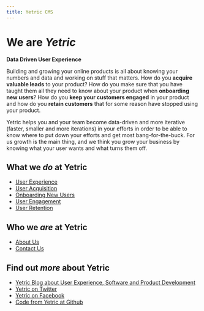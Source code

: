 ```yaml
---
title: Yetric CMS
---
```


# We are _Yetric_

**Data Driven User Experience**

Building and growing your online products is all about knowing your numbers and data and working on stuff that matters. How do you <strong>acquire valuable leads</strong> to your product? How do you make sure that you have taught them all they need to know about your product when <strong>onboarding new users</strong>? How do you <strong>keep your customers engaged</strong> in your product and how do you <strong>retain customers</strong> that for some reason have stopped using your product.

Yetric helps you and your team become data-driven and more iterative (faster, smaller and more iterations) in your efforts in order to be able to know where to put down your efforts and get most bang-for-the-buck. For us growth is the main thing, and we think you grow your business by knowing what your user wants and what turns them off.

## What we _do_ at Yetric

-   [User Experience](/user-experience)
-   [User Acquisition](/acquisition)
-   [Onboarding New Users](/onboarding)
-   [User Engagement](/engagement)
-   [User Retention](/retention)

## Who we _are_ at Yetric

-   [About Us](/about)
-   [Contact Us](/contact)

## Find out _more_ about Yetric

-   [Yetric Blog about User Experience, Software and Product Development](https://yetric.com)
-   [Yetric on Twitter](https://twitter.com/yetriccom)
-   [Yetric on Facebook](https://www.facebook.com/yetricapp)
-   [Code from Yetric at Github](https://github.com/yetric)
